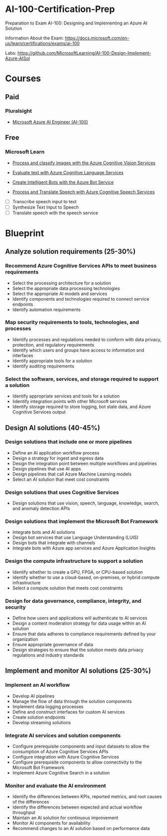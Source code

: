 # AI-100-Certification-Prep
Preparation to Exam AI-100: Designing and Implementing an Azure AI Solution

Information About the Exam:
https://docs.microsoft.com/en-us/learn/certifications/exams/ai-100

Labs:
https://github.com/MicrosoftLearning/AI-100-Design-Implement-Azure-AISol

# Courses

## Paid
### Pluralsight
* [Microsoft Azure AI Engineer (AI-100)](https://app.pluralsight.com/paths/certificate/microsoft-azure-ai-engineer-ai-100)

## Free
### Microsoft Learn
* [Process and classify images with the Azure Cognitive Vision Services](https://docs.microsoft.com/en-us/learn/paths/classify-images-with-vision-services/)

* [Evaluate text with Azure Cognitive Language Services](https://docs.microsoft.com/en-us/learn/paths/evaluate-text-with-language-services/)

* [Create Intelligent Bots with the Azure Bot Service](https://docs.microsoft.com/en-us/learn/paths/create-bots-with-the-azure-bot-service/)

* [Process and Translate Speech with Azure Cognitive Speech Services](https://docs.microsoft.com/en-us/learn/paths/process-translate-speech-azure-cognitive-speech-services/)
- [ ] Transcribe speech input to text
- [ ] Synthesize Text Input to Speech
- [ ] Translate speech with the speech service

# Blueprint

## Analyze solution requirements (25-30%)		
### Recommend Azure Cognitive Services APIs to meet business requirements					
* Select the processing architecture for a solution					
* Select the appropriate data processing technologies					
* Select the appropriate AI models and services					
* Identify components and technologies required to connect service endpoints					
* Identify automation requirements					
### Map security requirements to tools, technologies, and processes					
* Identify processes and regulations needed to conform with data privacy, protection, and regulatory requirements					
* Identify which users and groups have access to information and interfaces					
* Identify appropriate tools for a solution					
* Identify auditing requirements					
### Select the software, services, and storage required to support a solution					
* Identify appropriate services and tools for a solution					
* Iidentify integration points with other Microsoft services					
* Identify storage required to store logging, bot state data, and Azure Cognitive Services output					
## Design AI solutions (40-45%)				
### Design solutions that include one or more pipelines					
* Define an AI application workflow process					
* Design a strategy for ingest and egress data					
* Design the integration point between multiple workflows and pipelines					
* Design pipelines that use AI apps					
* Design pipelines that call Azure Machine Learning models					
* Select an AI solution that meet cost constraints					
### Design solutions that uses Cognitive Services					
* Design solutions that use vision, speech, language, knowledge, search, and anomaly detection APIs					
### Design solutions that implement the Microsoft Bot Framework					
* Integrate bots and AI solutions					
* Design bot services that use Language Understanding (LUIS)					
* Design bots that integrate with channels					
* Integrate bots with Azure app services and Azure Application Insights					
### Design the compute infrastructure to support a solution					
* Identify whether to create a GPU, FPGA, or CPU-based solution					
* Identify whether to use a cloud-based, on-premises, or hybrid compute infrastructure					
* Select a compute solution that meets cost constraints					
### Design for data governance, compliance, integrity, and security					
* Define how users and applications will authenticate to AI services					
* Design a content moderation strategy for data usage within an AI solution					
* Ensure that data adheres to compliance requirements defined by your organization					
* Ensure appropriate governance of data					
* Design strategies to ensure that the solution meets data privacy regulations and industry standards					
## Implement and monitor AI solutions (25-30%)			
### Implement an AI workflow					
* Develop AI pipelines					
* Manage the flow of data through the solution components					
* Implement data logging processes					
* Define and construct interfaces for custom AI services					
* Create solution endpoints					
* Develop streaming solutions					
### Integrate AI services and solution components					
* Configure prerequisite components and input datasets to allow the consumption of Azure Cognitive Services APIs					
* Configure integration with Azure Cognitive Services					
* Configure prerequisite components to allow connectivity to the Microsoft Bot Framework					
* Implement Azure Cognitive Search in a solution					
### Monitor and evaluate the AI environment					
* Identify the differences between KPIs, reported metrics, and root causes of the differences					
* Identify the differences between expected and actual workflow throughput					
* Maintain an AI solution for continuous improvement					
* Monitor AI components for availability					
* Recommend changes to an AI solution based on performance data					

